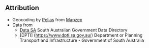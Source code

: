 ## Attribution
* Geocoding by [Pelias](https://mapzen.com/pelias) from [Mapzen](https://mapzen.com)
* Data from
   * [Data SA](https://data.sa.gov.au/) South Australian Government Data Directory
   * [DPTI] (https://www.dpti.sa.gov.au/) Department or Planning Transport and Infrastructure - Government of South Australia
